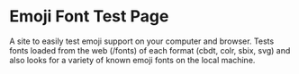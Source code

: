 # Emoji Font Test Page

A site to easily test emoji support on your computer and browser. Tests fonts loaded from the web (/fonts) of each format (cbdt, colr, sbix, svg) and also looks for a variety of known emoji fonts on the local machine.